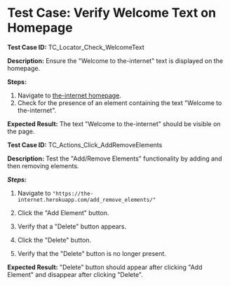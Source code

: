 # Test Case: Verify Welcome Text on Homepage

**Test Case ID:** TC_Locator_Check_WelcomeText

**Description:** Ensure the "Welcome to the-internet" text is displayed on the homepage.

**Steps:**

1. Navigate to [the-internet homepage](https://the-internet.herokuapp.com/).
2. Check for the presence of an element containing the text "Welcome to the-internet".

**Expected Result:** The text "Welcome to the-internet" should be visible on the page.

<!-- Interacting with elements ---->

**Test Case ID:** TC_Actions_Click_AddRemoveElements

**Description:** Test the "Add/Remove Elements" functionality by adding and then removing elements.

***Steps:***

1. Navigate to `"https://the-internet.herokuapp.com/add_remove_elements/"`

2. Click the "Add Element" button.

3. Verify that a "Delete" button appears.

4. Click the "Delete" button.

5. Verify that the "Delete" button is no longer present.

**Expected Result:**  "Delete" button should appear after clicking "Add Element" and disappear after clicking "Delete".
